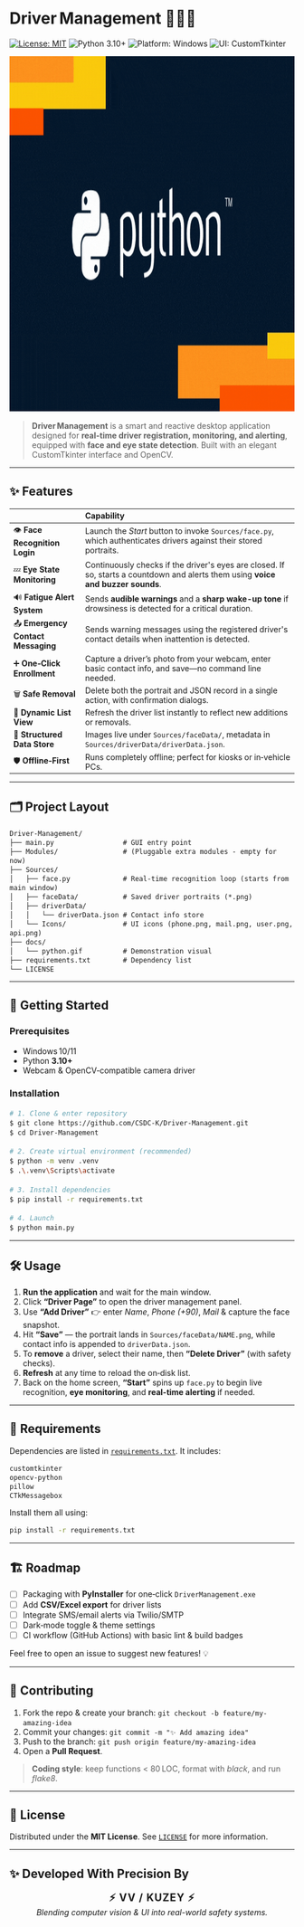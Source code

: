 # Driver Management 🚗🕵️‍♂️

[![License: MIT](https://img.shields.io/github/license/CSDC-K/Driver-Management?style=for-the-badge)](LICENSE)
![Python 3.10+](https://img.shields.io/badge/Python-3.10%2B-blue?style=for-the-badge)
![Platform: Windows](https://img.shields.io/badge/Platform-Windows%2010%2B-00adee?style=for-the-badge&logo=windows)
![UI: CustomTkinter](https://img.shields.io/badge/UI-CustomTkinter-ff69b4?style=for-the-badge)

<p align="center">
  <img src="docs/python.gif" alt="Driver Management Demo" width="1200" height="628">
</p>

> **Driver Management** is a smart and reactive desktop application designed for **real-time driver registration, monitoring, and alerting**, equipped with **face and eye state detection**. Built with an elegant CustomTkinter interface and OpenCV.

---

## ✨ Features

|  | Capability |
|:--|:--|
| 👁️ **Face Recognition Login** | Launch the *Start* button to invoke `Sources/face.py`, which authenticates drivers against their stored portraits. |
| 💤 **Eye State Monitoring** | Continuously checks if the driver's eyes are closed. If so, starts a countdown and alerts them using **voice and buzzer sounds**. |
| 🔊 **Fatigue Alert System** | Sends **audible warnings** and a **sharp wake-up tone** if drowsiness is detected for a critical duration. |
| 📤 **Emergency Contact Messaging** | Sends warning messages using the registered driver's contact details when inattention is detected. |
| ➕ **One‑Click Enrollment** | Capture a driver’s photo from your webcam, enter basic contact info, and save—no command line needed. |
| 🗑️ **Safe Removal** | Delete both the portrait and JSON record in a single action, with confirmation dialogs. |
| 🔄 **Dynamic List View** | Refresh the driver list instantly to reflect new additions or removals. |
| 📂 **Structured Data Store** | Images live under `Sources/faceData/`, metadata in `Sources/driverData/driverData.json`. |
| 🛡️ **Offline‑First** | Runs completely offline; perfect for kiosks or in‑vehicle PCs. |

---

## 🗂️ Project Layout

```text
Driver-Management/
├── main.py                 # GUI entry point
├── Modules/                # (Pluggable extra modules ‑ empty for now)
├── Sources/
│   ├── face.py             # Real‑time recognition loop (starts from main window)
│   ├── faceData/           # Saved driver portraits (*.png)
│   ├── driverData/
│   │   └── driverData.json # Contact info store
│   └── Icons/              # UI icons (phone.png, mail.png, user.png, api.png)
├── docs/
│   └── python.gif          # Demonstration visual
├── requirements.txt        # Dependency list
└── LICENSE
```

---

## 🚀 Getting Started

### Prerequisites

* Windows 10/11
* Python **3.10+**
* Webcam & OpenCV‑compatible camera driver

### Installation

```bash
# 1. Clone & enter repository
$ git clone https://github.com/CSDC-K/Driver-Management.git
$ cd Driver-Management

# 2. Create virtual environment (recommended)
$ python -m venv .venv
$ .\.venv\Scripts\activate

# 3. Install dependencies
$ pip install -r requirements.txt

# 4. Launch
$ python main.py
```

---

## 🛠️ Usage

1. **Run the application** and wait for the main window.
2. Click **“Driver Page”** to open the driver management panel.
3. Use **“Add Driver”** 👉 enter *Name*, *Phone (+90)*, *Mail* & capture the face snapshot.
4. Hit **“Save”** — the portrait lands in `Sources/faceData/NAME.png`, while contact info is appended to `driverData.json`.
5. To **remove** a driver, select their name, then **“Delete Driver”** (with safety checks).
6. **Refresh** at any time to reload the on‑disk list.
7. Back on the home screen, **“Start”** spins up `face.py` to begin live recognition, **eye monitoring**, and **real-time alerting** if needed.

---

## 🧾 Requirements

Dependencies are listed in [`requirements.txt`](requirements.txt). It includes:

```text
customtkinter
opencv-python
pillow
CTkMessagebox
```

Install them all using:

```bash
pip install -r requirements.txt
```

---

## 🏗️ Roadmap

- [ ] Packaging with **PyInstaller** for one‑click `DriverManagement.exe`
- [ ] Add **CSV/Excel export** for driver lists
- [ ] Integrate SMS/email alerts via Twilio/SMTP
- [ ] Dark‑mode toggle & theme settings
- [ ] CI workflow (GitHub Actions) with basic lint & build badges

Feel free to open an issue to suggest new features! 💡

---

## 🤝 Contributing

1. Fork the repo & create your branch: `git checkout -b feature/my-amazing-idea`  
2. Commit your changes: `git commit -m "✨ Add amazing idea"`  
3. Push to the branch: `git push origin feature/my-amazing-idea`  
4. Open a **Pull Request**.

> **Coding style**: keep functions < 80 LOC, format with *black*, and run *flake8*.

---

## 📜 License

Distributed under the **MIT License**. See [`LICENSE`](LICENSE) for more information.

---

## ✨ Developed With Precision By

<p align="center">
  <strong style="font-size: 1.3em; letter-spacing: 1px;">⚡ VV / KUZEY ⚡</strong><br>
  <em>Blending computer vision & UI into real-world safety systems.</em>
</p>

